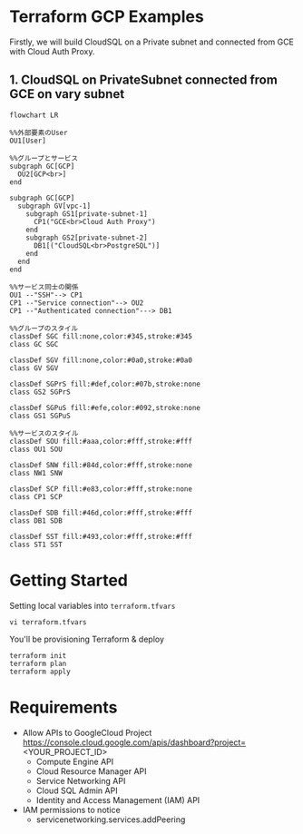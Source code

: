 # Terraform GCP Examples

Firstly, we will build CloudSQL on a Private subnet and connected from GCE with Cloud Auth Proxy.

## 1. CloudSQL on PrivateSubnet connected from GCE on vary subnet

```mermaid
flowchart LR

%%外部要素のUser
OU1[User]

%%グループとサービス
subgraph GC[GCP]
  OU2[GCP<br>]
end

subgraph GC[GCP]
  subgraph GV[vpc-1]
    subgraph GS1[private-subnet-1]
      CP1("GCE<br>Cloud Auth Proxy")
    end
    subgraph GS2[private-subnet-2]
      DB1[("CloudSQL<br>PostgreSQL")]
    end
  end
end

%%サービス同士の関係
OU1 --"SSH"--> CP1
CP1 --"Service connection"--> OU2
CP1 --"Authenticated connection"---> DB1

%%グループのスタイル
classDef SGC fill:none,color:#345,stroke:#345
class GC SGC

classDef SGV fill:none,color:#0a0,stroke:#0a0
class GV SGV

classDef SGPrS fill:#def,color:#07b,stroke:none
class GS2 SGPrS

classDef SGPuS fill:#efe,color:#092,stroke:none
class GS1 SGPuS

%%サービスのスタイル
classDef SOU fill:#aaa,color:#fff,stroke:#fff
class OU1 SOU

classDef SNW fill:#84d,color:#fff,stroke:none
class NW1 SNW

classDef SCP fill:#e83,color:#fff,stroke:none
class CP1 SCP

classDef SDB fill:#46d,color:#fff,stroke:#fff
class DB1 SDB

classDef SST fill:#493,color:#fff,stroke:#fff
class ST1 SST

```


# Getting Started

Setting local variables into `terraform.tfvars`
```
vi terraform.tfvars
```

You'll be provisioning Terraform  & deploy
```
terraform init
terraform plan
terraform apply
```


# Requirements
- Allow APIs to GoogleCloud Project
  https://console.cloud.google.com/apis/dashboard?project=<YOUR_PROJECT_ID>
  - Compute Engine API
  - Cloud Resource Manager API
  - Service Networking API
  - Cloud SQL Admin API
  - Identity and Access Management (IAM) API
- IAM permissions to notice
  - servicenetworking.services.addPeering
